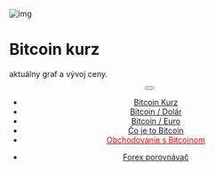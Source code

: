 <div class="jumbotron" markdown="1">

![img]({{img-url}}bitcoin.png)

# Bitcoin kurz

aktuálny graf a vývoj ceny.


</div>
<header class="navbar navbar-static-top navbar-inverse navbar-sticky" id="top" role="banner">
  <div class="container">
    <div class="navbar-header">
      <button class="navbar-toggle collapsed" type="button" data-toggle="collapse" data-target=".navbar-collapse">
        <span class="icon-bar"></span>
        <span class="icon-bar"></span>
        <span class="icon-bar"></span>
      </button>
    </div>
    <nav class="navbar-collapse collapse" role="navigation" style="height: 1px;" id="scrollpsy">
      <ul class="nav navbar-nav">
        <li class="active">
          <a href="#top"> <span class="hidden-sm">Bitcoin Kurz</span></a>
        </li>
        <li>
          <a href="#section-1">Bitcoin / Dolár</a>
        </li>
        <li>
          <a href="#section-2">Bitcoin / Euro</a>
        </li>
        <li>
          <a href="#section-3">Čo je to Bitcoin</a>
        </li>
          <li>
          <a href="http://blog.forexsrovnavac.cz/btcmarketsall"><span style="color: red;">Obchodovanie s Bitcoinom</span></a>
        </li>
        </ul>
      <ul class="nav navbar-nav navbar-right">
        <li>
          <a href="{{url}}">Forex <i class="fa fa-bar-chart-o"></i> porovnávač</a>
          </ul>
        </li>
      </ul>
    </nav>
  </div>
</header>